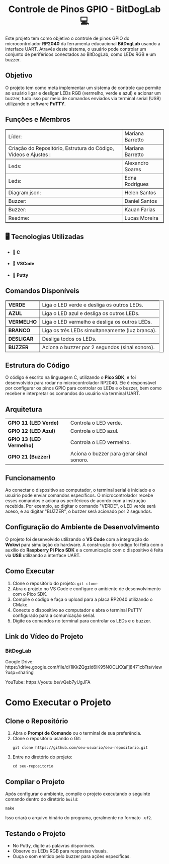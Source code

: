 ﻿<h1><center>Controle de Pinos GPIO - BitDogLab 💻</center></h1> 

<p>Este projeto tem como objetivo o controle de pinos GPIO do microcontrolador <strong>RP2040</strong> da ferramenta educacional <strong>BitDogLab</strong> usando a interface UART. Através deste sistema, o usuário pode controlar um conjunto de periféricos conectados ao BitDogLab, como LEDs RGB e um buzzer.</p>

<h2>Objetivo</h2>
    <p>O projeto tem como meta implementar um sistema de controle que permite ao usuário ligar e desligar LEDs RGB (vermelho, verde e azul) e acionar um buzzer, tudo isso por meio de comandos enviados via terminal serial (USB) utilizando o software <strong>PuTTY</strong>.</p>
    <h2>Funções e Membros</h2>
<table border="1">
    <tr>
        <td>Líder: </td>
        <td>Mariana Barretto</td>
    </tr>
    <tr>
        <td>Criação do Repositório, Estrutura do Código, Vídeos e Ajustes : </td>
        <td>Mariana Barretto</td>
    </tr>
    <tr>
        <td>Leds: </td>
        <td>Alexandro Soares</td>
    </tr>
    <tr>
        <td>Leds: </td>
        <td>Edna Rodrigues</td>
    </tr>
    <tr>
        <td>Diagram.json: </td>
        <td>Helen Santos</td>
    </tr>    
    <tr>
        <td>Buzzer: </td>
        <td>Daniel Santos</td>
    </tr> 
    <tr>
        <td>Buzzer: </td>
        <td>Kauan Farias</td>
    </tr>  
    <tr>
        <td>Readme: </td>
        <td>Lucas Moreira</td>
    </tr>  
</table>
    <h2>🖥️ Tecnologias Utilizadas</h2>
<ul>
    <li><h4>📌 C</h4></li>
    <li><h4>📌 VSCode</h4></li>
    <li><h4>📌 Putty</h4></li>
</ul>
    <h2>Comandos Disponíveis</h2>
    <table border="1">
        <tr>
            <td><strong>VERDE</strong></td>
            <td>Liga o LED verde e desliga os outros LEDs.</td>
        </tr>
        <tr>
            <td><strong>AZUL</strong></td>
            <td>Liga o LED azul e desliga os outros LEDs.</td>
        </tr>
        <tr>
            <td><strong>VERMELHO</strong></td>
            <td>Liga o LED vermelho e desliga os outros LEDs.</td>
        </tr>
        <tr>
            <td><strong>BRANCO</strong></td>
            <td>Liga os três LEDs simultaneamente (luz branca).</td>
        </tr>
        <tr>
            <td><strong>DESLIGAR</strong></td>
            <td>Desliga todos os LEDs.</td>
        </tr>
        <tr>
            <td><strong>BUZZER</strong></td>
            <td>Aciona o buzzer por 2 segundos (sinal sonoro).</td>
        </tr>
    </table>
<h2>Estrutura do Código</h2>
    <p>O código é escrito na linguagem C, utilizando o <strong>Pico SDK</strong>, e foi desenvolvido para rodar no microcontrolador RP2040. Ele é responsável por configurar os pinos GPIO para controlar os LEDs e o buzzer, bem como receber e interpretar os comandos do usuário via terminal UART.</p>
    <h2>Arquitetura</h2>
    <table>
        <tr>
            <td><strong>GPIO 11 (LED Verde)</strong></td>
            <td>Controla o LED verde.</td>
        </tr>
        <tr>
            <td><strong>GPIO 12 (LED Azul)</strong></td>
            <td>Controla o LED azul.</td>
        </tr>
        <tr>
            <td><strong>GPIO 13 (LED Vermelho)</strong></td>
            <td>Controla o LED vermelho.</td>
        </tr>
        <tr>
            <td><strong>GPIO 21 (Buzzer)</strong></td>
            <td>Aciona o buzzer para gerar sinal sonoro.</td>
        </tr>
    </table>
<h2>Funcionamento</h2>
    <p>Ao conectar o dispositivo ao computador, o terminal serial é iniciado e o usuário pode enviar comandos específicos. O microcontrolador recebe esses comandos e aciona os periféricos de acordo com a instrução recebida. Por exemplo, ao digitar o comando "VERDE", o LED verde será aceso, e ao digitar "BUZZER", o buzzer será acionado por 2 segundos.</p>
    <h2>Configuração do Ambiente de Desenvolvimento</h2>
    <p>O projeto foi desenvolvido utilizando o <strong>VS Code</strong> com a integração do <strong>Wokwi</strong> para simulação do hardware. A construção do código foi feita com o auxílio do <strong>Raspberry Pi Pico SDK</strong> e a comunicação com o dispositivo é feita via <strong>USB</strong> utilizando a interface UART.</p>
    <h2>Como Executar</h2>
    <ol>
        <li>Clone o repositório do projeto: <code>git clone <repo_url></code></li>
        <li>Abra o projeto no VS Code e configure o ambiente de desenvolvimento com o Pico SDK.</li>
        <li>Compile o código e faça o upload para a placa RP2040 utilizando o CMake.</li>
        <li>Conecte o dispositivo ao computador e abra o terminal PuTTY configurado para a comunicação serial.</li>
        <li>Digite os comandos no terminal para controlar os LEDs e o buzzer.</li>
    </ol>

<h2>Link do Vídeo do Projeto</h2>

<h3>BitDogLab</h3>
<p>Google Drive: https://drive.google.com/file/d/1lKkZQgzId6iK95NOCLKXaFj8471cbTta/view?usp=sharing</p>

<p>YouTube: https://youtu.be/vQeb7yUgJFA</p>


   <h1>Como Executar o Projeto</h1>
        <h2>Clone o Repositório</h2>
    <ol>
        <li>Abra o <strong>Prompt de Comando</strong> ou o terminal de sua preferência.</li>
        <li>Clone o repositório usando o Git:
            <pre><code>git clone https://github.com/seu-usuario/seu-repositorio.git</code></pre>
        </li>
        <li>Entre no diretório do projeto:
            <pre><code>cd seu-repositorio</code></pre>
        </li>
    </ol>
    <h2>Compilar o Projeto</h2>
    <p>Após configurar o ambiente, compile o projeto executando o seguinte comando dentro do diretório <code>build</code>:</p>
    <pre><code>make</code></pre>
    <p>Isso criará o arquivo binário do programa, geralmente no formato <code>.uf2</code>.</p>
   <h2>Testando o Projeto</h2>
    <ul>
        <li>No Putty, digite as palavras disponíveis.</li>
        <li>Observe os LEDs RGB para respostas visuais.</li>
        <li>Ouça o som emitido pelo buzzer para ações específicas.</li>
    </ul>




